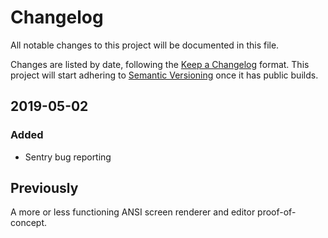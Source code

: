 # Changelog

All notable changes to this project will be documented in this file.

Changes are listed by date, following the [Keep a Changelog](https://keepachangelog.com/en/1.0.0/) format. This project will start adhering to [Semantic Versioning](https://semver.org/spec/v2.0.0.html) once it has public builds.

## 2019-05-02

### Added
- Sentry bug reporting

## Previously

A more or less functioning ANSI screen renderer and editor proof-of-concept.
